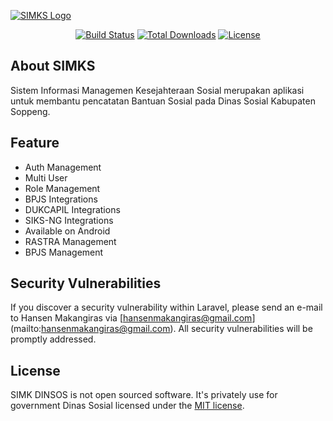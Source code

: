 <a href="https://github.com/hanzo-asashi/simks-dinsos" target="_blank"><img src="https://banners.beyondco.de/SIMKS%20Dinsos.png?theme=dark&packageManager=composer+require&packageName=hanzo-asashi%2Fsimks-dinsos&pattern=hexagons&style=style_1&description=Sistem+Informasi+Managemen+Kesejahteraan+Sosial+Dinas+Sosial+Kabupaten+Soppeng&md=1&showWatermark=1&fontSize=100px&images=identification" alt="SIMKS Logo"></a></p>

<p align="center">
<a href="https://github.com/hanzo-asashi/simks-dinsos/actions"><img src="https://github.com/laravel/framework/workflows/tests/badge.svg" alt="Build Status"></a>
<a href="https://packagist.org/packages/laravel/framework"><img src="https://img.shields.io/github/downloads/hanzo-asashi/https%3A%2F%2Fgithub.com%2Fhanzo-asashi%2Fsimks-dinsos/total
" alt="Total Downloads"></a>
<a href="https://packagist.org/packages/laravel/framework"><img src="https://img.shields.io/packagist/l/laravel/framework" alt="License"></a>
</p>

## About SIMKS

Sistem Informasi Managemen Kesejahteraan Sosial merupakan aplikasi untuk membantu pencatatan Bantuan Sosial pada Dinas Sosial Kabupaten Soppeng.

## Feature

- Auth Management
- Multi User
- Role Management
- BPJS Integrations
- DUKCAPIL Integrations
- SIKS-NG Integrations
- Available on Android
- RASTRA Management
- BPJS Management

## Security Vulnerabilities

If you discover a security vulnerability within Laravel, please send an e-mail to Hansen Makangiras via [hansenmakangiras@gmail.com]
(mailto:hansenmakangiras@gmail.com). All 
security vulnerabilities will be promptly addressed.

## License

SIMK DINSOS is not open sourced software. It's privately use for government Dinas Sosial licensed under the [MIT license](https://opensource.org/licenses/MIT).
